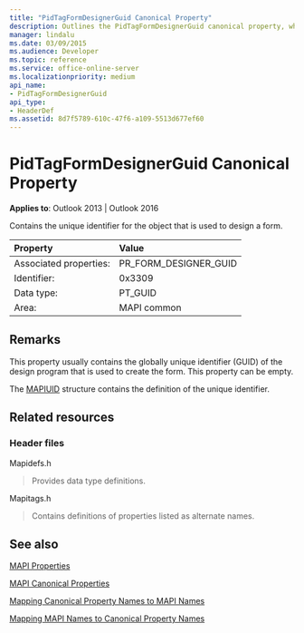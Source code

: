 ```yaml
---
title: "PidTagFormDesignerGuid Canonical Property"
description: Outlines the PidTagFormDesignerGuid canonical property, which contains the unique identifier for the object that is used to design a form.
manager: lindalu
ms.date: 03/09/2015
ms.audience: Developer
ms.topic: reference
ms.service: office-online-server
ms.localizationpriority: medium
api_name:
- PidTagFormDesignerGuid
api_type:
- HeaderDef
ms.assetid: 8d7f5789-610c-47f6-a109-5513d677ef60
---
```


# PidTagFormDesignerGuid Canonical Property

  
  
**Applies to**: Outlook 2013 | Outlook 2016 
  
Contains the unique identifier for the object that is used to design a form.
  
|Property|Value|
|:-----|:-----|
|Associated properties:  <br/> |PR_FORM_DESIGNER_GUID  <br/> |
|Identifier:  <br/> |0x3309  <br/> |
|Data type:  <br/> |PT_GUID  <br/> |
|Area:  <br/> |MAPI common  <br/> |
   
## Remarks

This property usually contains the globally unique identifier (GUID) of the design program that is used to create the form. This property can be empty. 
  
The [MAPIUID](mapiuid.md) structure contains the definition of the unique identifier. 
  
## Related resources

### Header files

Mapidefs.h
  
> Provides data type definitions.
    
Mapitags.h
  
> Contains definitions of properties listed as alternate names.
    
## See also



[MAPI Properties](mapi-properties.md)
  
[MAPI Canonical Properties](mapi-canonical-properties.md)
  
[Mapping Canonical Property Names to MAPI Names](mapping-canonical-property-names-to-mapi-names.md)
  
[Mapping MAPI Names to Canonical Property Names](mapping-mapi-names-to-canonical-property-names.md)

